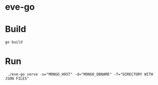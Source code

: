# eve-go

# Build

` go build `

# Run
` ./eve-go serve -u="MONGO_HOST" -d="MONGO_DBNAME" -f="DIRECTORY WITH JSON FILES"`
